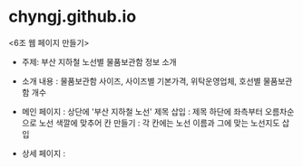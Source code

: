 # chyngj.github.io
<6조 웹 페이지 만들기>
- 주제: 부산 지하철 노선별 물품보관함 정보 소개
- 소개 내용 : 물품보관함 사이즈, 사이즈별 기본가격, 위탁운영업체, 호선별 물품보관함 개수

- 메인 페이지 
: 상단에 '부산 지하철 노선' 제목 삽입
: 제목 하단에 좌측부터 오름차순으로 노선 색깔에 맞추어 칸 만들기
: 각 칸에는 노선 이름과 그에 맞는 노선지도 삽입

- 상세 페이지
: 